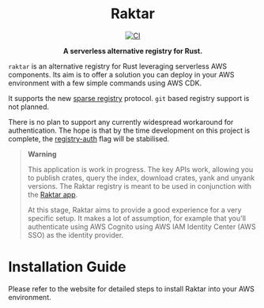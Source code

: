 <div align="center">

# Raktar

[![CI](https://github.com/raktar-registry/raktar/actions/workflows/ci.yml/badge.svg)](https://github.com/raktar-registry/raktar/actions/workflows/ci.yml)

**A serverless alternative registry for Rust.**

</div>

`raktar` is an alternative registry for Rust leveraging serverless AWS components.
Its aim is to offer a solution you can deploy in your AWS environment with a
few simple commands using AWS CDK.

It supports the new [sparse registry](https://blog.rust-lang.org/2022/06/22/sparse-registry-testing.html)
protocol. `git` based registry support is not planned.

There is no plan to support any currently widespread workaround for authentication.
The hope is that by the time development on this project is complete, the
[registry-auth](https://doc.rust-lang.org/nightly/cargo/reference/unstable.html#registry-auth)
flag will be stabilised.

> **Warning**
>
> This application is work in progress. The key APIs work, allowing you to publish crates, query the index, download crates, yank and unyank versions.
> The Raktar registry is meant to be used in conjunction with the [Raktar app](https://github.com/raktar-registry/raktar-app/).
>
> At this stage, Raktar aims to provide a good experience for a very specific setup. It makes a lot of assumption, for example that you'll authenticate using
> AWS Cognito using AWS IAM Identity Center (AWS SSO) as the identity provider.

# Installation Guide

Please refer to the website for detailed steps to install Raktar into your AWS environment.
